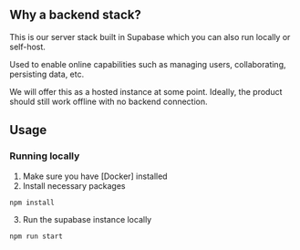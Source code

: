 ## Why a backend stack?

This is our server stack built in Supabase which you can also run locally or self-host. 

Used to enable online capabilities such as managing users, collaborating, persisting data, etc. 

We will offer this as a hosted instance at some point. Ideally, the product should still work offline with no backend connection.

## Usage

### Running locally
1. Make sure you have [Docker] installed
2. Install necessary packages

```bash
npm install
```

3. Run the supabase instance locally

```bash
npm run start
```
